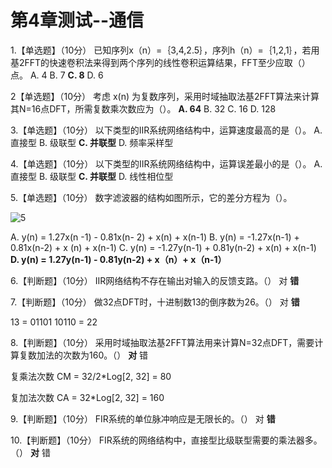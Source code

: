 # 第4章测试--通信

1.【单选题】（10分）
已知序列x（n）=｛3,4,2.5｝，序列h（n）=｛1,2,1｝，若用基2FFT的快速卷积法来得到两个序列的线性卷积运算结果，FFT至少应取（）点。
A. 4
B. 7
**C. 8**
D. 6

2【单选题】（10分）
考虑 x(n) 为复数序列，采用时域抽取法基2FFT算法来计算其N=16点DFT，所需复数乘次数应为（）。
**A. 64**
B. 32
C. 16
D. 128

3.【单选题】（10分）
以下类型的IIR系统网络结构中，运算速度最高的是（）。
A. 直接型
B. 级联型
**C. 并联型**
D. 频率采样型

4.【单选题】（10分）
以下类型的IIR系统网络结构中，运算误差最小的是（）。
A. 直接型
B. 级联型
**C. 并联型**
D. 线性相位型

5.【单选题】（10分）
数字滤波器的结构如图所示，它的差分方程为（）。

![5](5.jpg)

A. y(n) = 1.27х(n -1) - 0.81x(n- 2) + x(n) + x(n-1)
В. y(n) = -1.27х(n-1) + 0.81x(n-2) + x (n) + x(n-1)
C. y(n) = -1.27y(n-1) + 0.81y(n-2) + x(n) + x(n-1)
**D. y(n) = 1.27y(n-1) - 0.81y(n-2) + x（n）+ x（n-1）**

6.【判断题】（10分）
IIR网络结构不存在输出对输入的反馈支路。（）
对
**错**

7.【判断题】（10分）
做32点DFT时，十进制数13的倒序数为26。（）
对
**错**

13 = 01101
10110 = 22

8.【判断题】（10分）
采用时域抽取法基2FFT算法用来计算N=32点DFT，需要计算复数加法的次数为160。（）
**对**
错

复乘法次数 CM = 32/2*Log[2, 32] = 80

复加法次数 CA = 32*Log[2, 32] = 160

9.【判断题】（10分）
FIR系统的单位脉冲响应是无限长的。（）
对
**错**

10.【判断题】（10分）
FIR系统的网络结构中，直接型比级联型需要的乘法器多。（）
**对**
错
